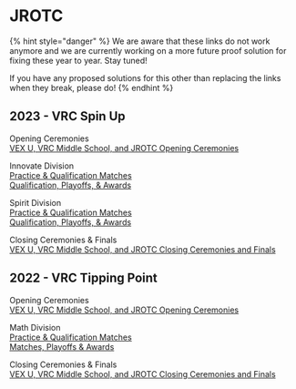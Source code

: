 # JROTC

{% hint style="danger" %}
We are aware that these links do not work anymore and we are currently working on a more future proof solution for fixing these year to year. Stay tuned!&#x20;

If you have any proposed solutions for this other than replacing the links when they break, please do!
{% endhint %}

## 2023 - VRC Spin Up

Opening Ceremonies\
[VEX U, VRC Middle School, and JROTC Opening Ceremonies](https://www.vexworlds.tv/#/viewer/broadcasts/open-ceremonies-vrc-ms-jrotc-vex-u-r99ebgnbjib2ty2jluud)

Innovate Division\
[Practice & Qualification Matches](https://www.vexworlds.tv/#/viewer/broadcasts/practice--qualification-matches-innovate-y2ezymzqstr83l2bpjbj)\
[Qualification, Playoffs, & Awards](https://www.vexworlds.tv/#/viewer/broadcasts/qualification-playoffs--awards-innovate-jmncenbed9hl7eogzaf2)

Spirit Division\
[Practice & Qualification Matches](https://www.vexworlds.tv/#/viewer/broadcasts/practice--qualification-matches-spirit-ykowkchr7wraorkn8h3m)\
[Qualification, Playoffs, & Awards](https://www.vexworlds.tv/#/viewer/broadcasts/qualification-playoffs--awards-spirit-lfeh3vckvk2ejh8eeqkr)

Closing Ceremonies & Finals\
[VEX U, VRC Middle School, and JROTC Closing Ceremonies and Finals](https://www.vexworlds.tv/#/viewer/broadcasts/finals-closing-ceremonies-vrc-game-unveil-vrc-ms-jrotc-vex-u-tqnqnglzi4zb7cnheqfy)

## 2022 - VRC Tipping Point

Opening Ceremonies\
[VEX U, VRC Middle School, and JROTC Opening Ceremonies](https://www.vexworlds.tv/#/viewer/broadcasts/open-ceremonies-vrc-ms-jrotc-vex-u-r99ebgnbjib2ty2jluud)

Math Division\
[Practice & Qualification Matches](https://www.vexworlds.tv/#/viewer/?broadcast=a5rmskvhahcirrz0sdh6)\
[Matches, Playoffs & Awards](https://www.vexworlds.tv/#/viewer/?broadcast=yvmo37azhleahxtsnxng)

Closing Ceremonies & Finals\
[VEX U, VRC Middle School, and JROTC Closing Ceremonies and Finals](https://www.vexworlds.tv/#/viewer/?broadcast=pfrg9oxuyodlpi2nopib)

